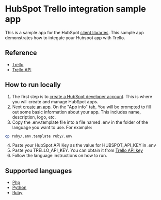 # HubSpot Trello integration sample app

This is a sample app for the HubSpot [client libraries](https://developers.hubspot.com/docs/api/overview). This sample app demonstrates how to integate your Hubspot app with Trello.

## Reference

- [Trello](https://trello.com/)
- [Trello API](https://developer.atlassian.com/cloud/trello/)

## How to run locally

1. The first step is to [create a HubSpot developer account](https://developers.hubspot.com/docs/api/developer-tools-overview). This is where you will create and manage HubSpot apps.
2. Next [create an app](https://developers.hubspot.com/docs/api/creating-an-app). On the "App info" tab, You will be prompted to fill out some basic information about your app. This includes name, description, logo, etc.
3. Copy the .env.template file into a file named .env in the folder of the language you want to use. For example:

```bash
cp ruby/.env.template ruby/.env
```

4. Paste your HubSpot API Key as the value for HUBSPOT_API_KEY in .env
5. Paste you TRELLO_API_KEY. You can obtain it from [Trello API key](https://trello.com/app-key)
6. Follow the language instructions on how to run.

## Supported languages

* [Php](php/README.md)
* [Python](python/README.md)
* [Ruby](ruby/README.md)
